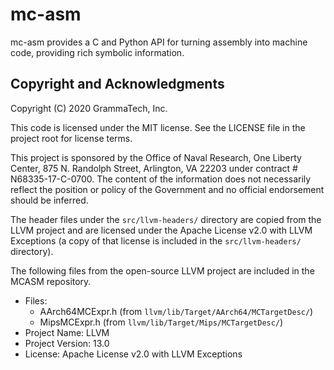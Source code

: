 # mc-asm

mc-asm provides a C and Python API for turning assembly into machine code,
providing rich symbolic information.

## Copyright and Acknowledgments

Copyright (C) 2020 GrammaTech, Inc.

This code is licensed under the MIT license. See the LICENSE file in
the project root for license terms.

This project is sponsored by the Office of Naval Research, One Liberty
Center, 875 N. Randolph Street, Arlington, VA 22203 under contract #
N68335-17-C-0700.  The content of the information does not necessarily
reflect the position or policy of the Government and no official
endorsement should be inferred.

The header files under the `src/llvm-headers/` directory are copied from the
LLVM project and are licensed under the Apache License v2.0 with LLVM
Exceptions (a copy of that license is included in the `src/llvm-headers/`
directory).

The following files from the open-source LLVM project are included in the
MCASM repository.
* Files:
  - AArch64MCExpr.h (from `llvm/lib/Target/AArch64/MCTargetDesc/`)
  - MipsMCExpr.h (from `llvm/lib/Target/Mips/MCTargetDesc/`)
* Project Name: LLVM
* Project Version: 13.0
* License: Apache License v2.0 with LLVM Exceptions
